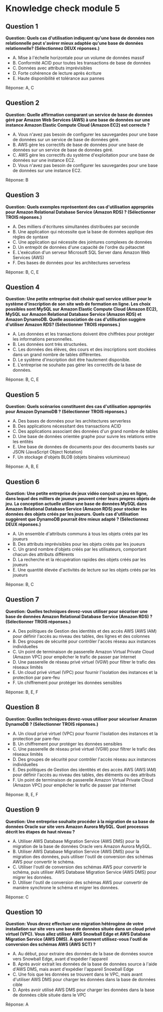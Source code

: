 # Knowledge check module 5

## Question 1

**Question: Quels cas d'utilisation indiquent qu'une base de données non relationnelle peut s'avérer mieux adaptée qu'une base de données relationnelle? (Sélectionnez DEUX réponses.)**

- A. Mise à l'échelle horizontale pour un volume de données massif
- B. Conformité ACID pour toutes les transactions de base de données
- C. Données avec attributs imprévisibles
- D. Forte cohérence de lecture après écriture
- E. Haute disponibilité et tolérance aux pannes

Réponse: A, C

## Question 2

**Question: Quelle affirmation comparant un service de base de données géré par Amazon Web Services (AWS) à une base de données sur une instance Amazon Elastic Compute Cloud (Amazon EC2) est correcte ?**

- A. Vous n'avez pas besoin de configurer les sauvegardes pour une base de données sur un service de base de données géré.
- B. AWS gère les correctifs de base de données pour une base de données sur un service de base de données géré.
- C. AWS gère les correctifs du système d'exploitation pour une base de données sur une instance EC2.
- D. Vous n'avez pas besoin de configurer les sauvegardes pour une base de données sur une instance EC2.

Réponse: B

## Question 3

**Question: Quels exemples représentent des cas d'utilisation appropriés pour Amazon Relational Database Service (Amazon RDS) ? (Sélectionner TROIS réponses.)**

- A. Des milliers d'écritures simultanées distribuées par seconde
- B. Une application qui nécessite que la base de données applique des règles de syntaxe
- C. Une application qui nécessite des jointures complexes de données
- D. Un entrepôt de données d'une capacité de l'ordre du pétaoctet
- E. L'exécution d'un serveur Microsoft SQL Server dans Amazon Web Services (AWS)
- F. Des bases de données pour les architectures serverless

Réponse: B, C, E

## Question 4

**Question: Une petite entreprise doit choisir quel service utiliser pour le système d'inscription de son site web de formation en ligne. Les choix possibles sont MySQL sur Amazon Elastic Compute Cloud (Amazon EC2), MySQL sur Amazon Relational Database Service (Amazon RDS) et Amazon DynamoDB. Quelle association de cas d'utilisation suggère d'utiliser Amazon RDS? (Sélectionner TROIS réponses.)**

- A. Les données et les transactions doivent être chiffrées pour protéger les informations personnelles.
- B. Les données sont très structurées.
- C. Les données des élèves, des cours et des inscriptions sont stockées dans un grand nombre de tables différentes.
- D. Le système d'inscription doit être hautement disponible.
- E. L'entreprise ne souhaite pas gérer les correctifs de la base de données.

Réponse: B, C, E

## Question 5

**Question: Quels scénarios constituent des cas d'utilisation appropriés pour Amazon DynamoDB ? (Sélectionner TROIS réponses.)**

- A. Des bases de données pour les architectures serverless
- B. Des applications nécessitant des transactions ACID
- C. Des applications associant des données d'un grand nombre de tables
- D. Une base de données orientée graphe pour suivre les relations entre les entités
- E. Une base de données de documents pour des documents basés sur JSON (JavaScript Object Notation)
- F. Un stockage d'objets BLOB (objets binaires volumineux)

Réponse: A, B, E

## Question 6

**Question: Une petite entreprise de jeux vidéo conçoit un jeu en ligne, dans lequel des milliers de joueurs peuvent créer leurs propres objets de jeu. La conception actuelle utilise une base de données MySQL dans Amazon Relational Database Service (Amazon RDS) pour stocker les données des objets créés par les joueurs. Quels cas d'utilisation suggèrent que DynamoDB pourrait être mieux adapté ? (Sélectionnez DEUX réponses.)**

- A. Un ensemble d'attributs communs à tous les objets créés par les joueurs
- B. Des attributs imprévisibles pour les objets créés par les joueurs
- C. Un grand nombre d'objets créés par les utilisateurs, comportant chacun des attributs différents
- D. La recherche et la récupération rapides des objets créés par les joueurs
- E. Une quantité élevée d'activités de lecture sur les objets créés par les joueurs

Réponse: B, C

## Question 7

**Question: Quelles techniques devez-vous utiliser pour sécuriser une base de données Amazon Relational Database Service (Amazon RDS) ? (Sélectionner TROIS réponses.)**

- A. Des politiques de Gestion des identités et des accès AWS (AWS IAM) pour définir l'accès au niveau des tables, des lignes et des colonnes
- B. Des groupes de sécurité pour contrôler l'accès réseau aux instances individuelles
- C. Un point de terminaison de passerelle Amazon Virtual Private Cloud (Amazon VPC) pour empêcher le trafic de passer par Internet
- D. Une passerelle de réseau privé virtuel (VGW) pour filtrer le trafic des réseaux limités
- E. Un cloud privé virtuel (VPC) pour fournir l'isolation des instances et la protection par pare-feu
- F. Un chiffrement pour protéger les données sensibles

Réponse: B, E, F

## Question 8

**Question: Quelles techniques devez-vous utiliser pour sécuriser Amazon DynamoDB ? (Sélectionner TROIS réponses.)**

- A. Un cloud privé virtuel (VPC) pour fournir l'isolation des instances et la protection par pare-feu
- B. Un chiffrement pour protéger les données sensibles
- C. Une passerelle de réseau privé virtuel (VGW) pour filtrer le trafic des réseaux limités
- D. Des groupes de sécurité pour contrôler l'accès réseau aux instances individuelles
- E. Des politiques de Gestion des identités et des accès AWS (AWS IAM) pour définir l'accès au niveau des tables, des éléments ou des attributs
- F. Un point de terminaison de passerelle Amazon Virtual Private Cloud (Amazon VPC) pour empêcher le trafic de passer par Internet

Réponse: B, E, F

## Question 9

**Question: Une entreprise souhaite procéder à la migration de sa base de données Oracle sur site vers Amazon Aurora MySQL. Quel processus décrit les étapes de haut niveau ?**

- A. Utiliser AWS Database Migration Service (AWS DMS) pour la migration de la base de données Oracle vers Amazon Aurora MySQL.
- B. Utiliser AWS Database Migration Service (AWS DMS) pour la migration des données, puis utiliser l'outil de conversion des schémas AWS pour convertir le schéma.
- C. Utiliser l'outil de conversion des schémas AWS pour convertir le schéma, puis utiliser AWS Database Migration Service (AWS DMS) pour migrer les données.
- D. Utiliser l'outil de conversion des schémas AWS pour convertir de manière synchrone le schéma et migrer les données.

Réponse: C

## Question 10

**Question: Vous devez effectuer une migration hétérogène de votre installation sur site vers une base de données située dans un cloud privé virtuel (VPC). Vous allez utiliser AWS Snowball Edge et AWS Database Migration Service (AWS DMS). À quel moment utilisez-vous l'outil de conversion des schémas AWS (AWS SCT) ?**

- A. Au début, pour extraire des données de la base de données source vers Snowball Edge, avant d'expédier l'appareil
- B. Après avoir extrait les données de la base de données source à l'aide d'AWS DMS, mais avant d'expédier l'appareil Snowball Edge
- C. Une fois que les données se trouvent dans le VPC, mais avant d'utiliser AWS DMS pour charger les données dans la base de données cible
- D. Après avoir utilisé AWS DMS pour charger les données dans la base de données cible située dans le VPC

Réponse: A
